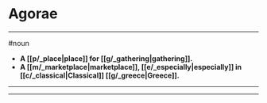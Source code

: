# Agorae
---
#noun
- **A [[p/_place|place]] for [[g/_gathering|gathering]].**
- **A [[m/_marketplace|marketplace]], [[e/_especially|especially]] in [[c/_classical|Classical]] [[g/_greece|Greece]].**
---
---
